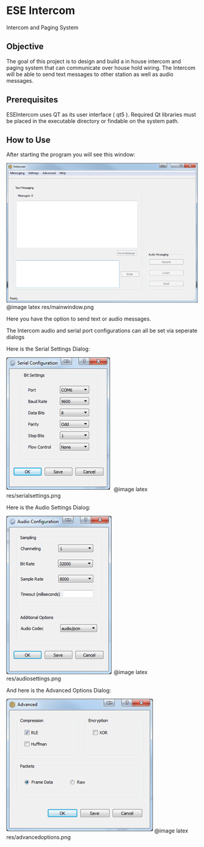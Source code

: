 
ESE Intercom
============
Intercom and Paging System  


Objective
---------

The goal of this project is to design and build a in house intercom and paging system that can 
communicate over house hold wiring. The Intercom will be able to send text messages to other station
 as well as audio messages.


Prerequisites
-------------

ESEIntercom uses QT as its user interface ( qt5 ).
Required Qt libraries must be placed in the executable directory or findable on the system path.

How to Use
----------

After starting the program you will see this window:

![MainWindow](res/mainwindow.png)
@image latex res/mainwindow.png

Here you have the option to send text or audio messages.

The Intercom audio and serial port configurations can all be set via seperate dialogs

Here is the Serial Settings Dialog:

![Serial Settings](res/serialsettings.png)
@image latex res/serialsettings.png

Here is the Audio Settings Dialog:

![Audio Settings](res/audiosettings.png)
@image latex res/audiosettings.png




And here is the Advanced Options Dialog:

![Advanced Settings](res/advancedoptions.png)
@image latex res/advancedoptions.png